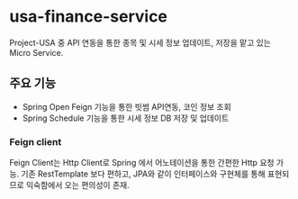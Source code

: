 # usa-finance-service

Project-USA 중 API 연동을 통한 종목 및 시세 정보 업데이트, 저장을 맡고 있는 Micro Service. 

## 주요 기능
- Spring Open Feign 기능을 통한 빗썸 API연동, 코인 정보 조회
- Spring Schedule 기능을 통한 시세 정보 DB 저장 및 업데이트

### Feign client

Feign Client는 Http Client로 Spring 에서 어노테이션을 통한 간편한 Http 요청 가능.
기존 RestTemplate 보다 편하고, JPA와 같이 인터페이스와 구현체를 통해 표현되므로 
익숙함에서 오는 편의성이 존재. 


